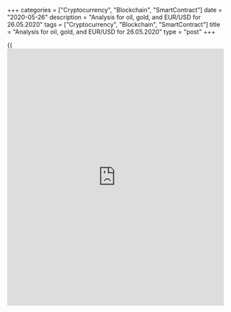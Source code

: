 +++
categories = ["Cryptocurrency", "Blockchain", "SmartContract"]
date = "2020-05-26"
description = "Analysis for oil, gold, and EUR/USD for 26.05.2020"
tags = ["Cryptocurrency", "Blockchain", "SmartContract"]
title = "Analysis for oil, gold, and EUR/USD for 26.05.2020"
type = "post"
+++

{{<iframe id="large-banner" src="https://www.bounty.group/#slide=14.0" width="100%" height="600" scrolling="no" style="border: 0px solid rgb(216, 221, 230); border-radius: 3px;">}}

May 26, 2020

May 26, 2020

Analysis for oil, gold, and EUR/USD for 26.05.2020Alex Rodiоnov

###  **USCrude – oil**

Oil price is getting close to the major target in the middle-term
uptrend, Target Zone 4 [34.17 - 33.42]. If it is broken out, the next
target will be Target Zone 5 [41.67 — 40.92].

![LiteForex: Analysis for oil, gold, and EUR/USD for 26.05.2020][1]

The short-term trend is up. Today, the price has broken through the
local high. The price is now getting close to the next buy target,
Target Zone 4 [34.17 - 33.42].

Sooner or later, there should start a deep correction towards the trend
key support that is now in the zone of [28.60 – 28.15]. When it happens,
we shall enter oil purchases with a target at the local high.

It will be relevant to sell only when the price breaks out Additional
Zone.

![LiteForex: Analysis for oil, gold, and EUR/USD for 26.05.2020][2]

 **[USCrude][3]Trading ideas for today:  **

  * Buy according to the pattern in Additional Zone [30.85 - 30.63]. TakeProfit: Target Zone 4 [34.17 - 33.42]. StopLoss: according to the pattern rules.
  * Buy according to the pattern in Intermediary Zone [28.60 - 28.15]. TakeProfit: Target Zone 4 [34.17 - 33.42]. StopLoss: according to the pattern rules.

* * *

###  **XAUUSD – gold**

According to the margin zones methodology, gold is trading in the
middle-term uptrend. The price will hardly test the key support [1673.6
– 1664.4] soon.

However, there could be a chance to sell gold in the correction unless
the resistance Target Zone 5 [1757.2 — 1751.2] is broken out.

If you would like to sell gold, there is a good chance to do it.
[Open][4] an account with LiteForex forex and open sell positions on the
[precious metal][5].

![LiteForex: Analysis for oil, gold, and EUR/USD for 26.05.2020][6]

Gold short-term trend is still up. Last week, the price tested the trend
key support, Intermediary Zone [1719.3 – 1714.8]. It was held, and the
price started rising.

However, there is not a pattern to buy in the key support zone. On the
contrary, the strong intraday resistances are held down and the
important highs and lows are moving down in the hourly chart.

In this situation, I expect the price to break through the low of last
week and IZ retest. Next, we shall see if the price breaks out the
support.

![LiteForex: Analysis for oil, gold, and EUR/USD for 26.05.2020][7]

 **[XAUUSD][5] Trading ideas for today:  **

Hold down/enter sell trades according to the pattern in Additional Zone
[1742.4 - 1740.1]. TakeProfit: Intermediary Zone [1719.3 - 1714.8].
StopLoss: above 1745.0.

* * *

###  **EURUSD – euro/dollar**

The EURUSD is trading flat between levels 1.0985 and 1.0783. In the
medium-term timeframe chart, the price has tested the resistance level.
Therefore, I recommend entering sell trades down to the support zone.

![LiteForex: Analysis for oil, gold, and EUR/USD for 26.05.2020][8]

The short-term trend turned down via Intermediary Zone breakout and
consolidation below. The sell target is now the lower Target Zone
[1.0826 – 1.0808].

I recommend entering shorts on the correction at about 50% Fibonacci
level of the downward momentum that occurred in the past few days. This
level is within the zone of good sell prices according to the margin
zones methodology.

It is not relevant to buy the euro now.

![LiteForex: Analysis for oil, gold, and EUR/USD for 26.05.2020][9]

 **[EURUSD][10] Trading ideas for today: **

Enter sell trades at level 1.0939. TakeProfit: 1.0870, Target Zone
[1.0826 - 1.0808]. StopLoss: 1.0965.

> IZ - Intermediary Zone: responsible for the price momentum reversing

>

> TZ - Target Zone: a zone that is 75% likely to be reached after IZ
breakout.

>

> GZ - Gold Zone: zone in the medium-term momentum.

>

> All zones are calculated based on the average [daily](https://www.fintecher.org/2020/03/03/forex-trading-daily-strategy/) price of the
instrument and margin requirements of the futures.

* * *

P.S. Did you like my article? Share it in social networks: it will be
the best “thank you" :)

Ask me questions and comment below. I’ll be glad to answer your
questions and give necessary explanations.

 **Useful links:**

  * I recommend trying to trade with a reliable broker [here][11]. The system allows you to trade by yourself or copy successful traders from all across the globe.
  * Use my promo-code BLOG for getting deposit bonus 50% on LiteForex platform. Just enter this code in the appropriate field while [depositing][12] your trading account.
  * Telegram channel with high-quality analytics, Forex reviews, training articles, and other useful things for traders <t.me/liteforex>

## Price chart of EURUSD in real time mode

![Analysis for oil, gold, and EUR/USD for 26.05.2020][13]

The content of this article reflects the author’s opinion and does not
necessarily reflect the official position of LiteForex. The material
published on this page is provided for informational purposes only and
should not be considered as the provision of investment advice for the
purposes of Directive 2004/39/EC.

Rate this article:

{{value}}

( {{count}} {{title}} )

   1. cdn.liteforex.com/cache/uploads/blog_post/commodities/analytics/WTI_analysis_260520_1.png?w=30&s=caf4a77718b3174450bae1ebf00d584e
   2. cdn.liteforex.com/cache/uploads/blog_post/commodities/analytics/WTI_analysis_260520_2.png?w=30&s=56b52390e1db56db31a1f77a021523cf
   3. my.liteforex.com/trading?type=oil
   4. my.liteforex.com/
   5. my.liteforex.com/trading/chart?symbol=XAUUSD&returnUrl=true
   6. cdn.liteforex.com/cache/uploads/blog_post/commodities/analytics/XAUUSD_analysis_260520_1.png?w=30&s=1d181651e25297c55ec026faa665d0ce
   7. cdn.liteforex.com/cache/uploads/blog_post/commodities/analytics/XAUUSD_analysis_260520_2.png?w=30&s=86eab31b8db7032e1ad27b4e31c86ff9
   8. cdn.liteforex.com/cache/uploads/blog_post/commodities/analytics/EURUSD_analysis_260520_1.png?w=30&s=ac1e60005e8b63cd059d9e1fddc70fa6
   9. cdn.liteforex.com/cache/uploads/blog_post/commodities/analytics/EURUSD_analysis_260520_2.png?w=30&s=7d66bd03d23ef0449912c542f85f0f3a
   10. my.liteforex.com/trading/chart?symbol=EURUSD
   11. my.liteforex.com/?category=analysts-opinions&slug=analysis-for-oil-gold-and-eurusd-for-26052020&openPopup=%2Fregistration%2Fpopup&utm_source=blog&utm_medium=article&utm_campaign=bonus
   12. my.liteforex.com/deposit/?category=analysts-opinions&slug=analysis-for-oil-gold-and-eurusd-for-26052020&promo_code=BLOG&utm_source=blog&utm_medium=article&utm_campaign=bonus
   13. cdn.liteforex.com/cache/uploads/blog_post/commodities/eur_83.jpeg?q=75&w=1000&s=bb884351eca9e9581b3a4bc91eb7e185